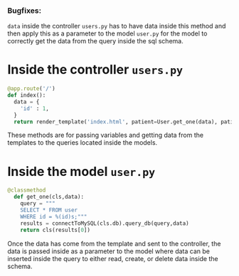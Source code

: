 ### Bugfixes:
`data` inside the controller `users.py` has to have data inside this method and then apply this as a parameter to the model `user.py` for the model to correctly get the data from the query inside the sql schema.

# Inside the controller `users.py`
``` python
@app.route('/')
def index():
  data = {
    'id' : 1,
  }
  return render_template('index.html', patient=User.get_one(data), patients=User.get_all)
```
These methods are for passing variables and getting data from the templates to the queries located inside the models.

# Inside the model `user.py`
``` python
@classmethod
  def get_one(cls,data):
    query = """
    SELECT * FROM user 
    WHERE id = %(id)s;"""
    results = connectToMySQL(cls.db).query_db(query,data)
    return cls(results[0])
```
Once the data has come from the template and sent to the controller, the data is passed inside as a parameter to the model where data can be inserted inside the query to either read, create, or delete data inside the schema.